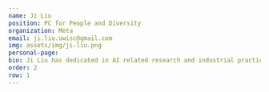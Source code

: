 ```yaml
---
name: Ji Liu
position: PC for People and Diversity
organization: Meta
email: ji.liu.uwisc@gmail.com
img: assets/img/ji-liu.png
personal-page: 
bio: Ji Liu has dedicated in AI related research and industrial practices for about 20 years. In industry, he drove multiple technology initiatives - 3rd generation (GPU based) of recommender system, distributed DL systems, and game AI, defining multiple industrial SoTA technologies. In research, he published 150+ papers in top-tier CS conferences and journals, received multiple best paper awards and competition awards, and served AC in multiple top tier CS conferences. He is an awardee of IBM faculty award in 2017, MIT TR35 in 2018, and China Top 5 AI innovators under 35 in 2018.
order: 2
row: 1
---
```

